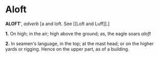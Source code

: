 # Aloft

**ALOFT**', _adverb_ \[a and loft. See [[Loft and Luff]].\]

**1.** On high; in the air; high above the ground; as, the eagle soars _aloft_

**2.** In seamen's language, in the top; at the mast head; or on the higher yards or rigging. Hence on the upper part, as of a building.